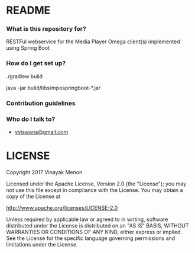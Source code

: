 # README #

### What is this repository for? ###

RESTFul webservice for the Media Player Omega client(s) implemented using Spring Boot

### How do I get set up? ###

./gradlew build

java -jar build/libs/mpospringboot-*.jar

### Contribution guidelines ###


### Who do I talk to? ###

* vviswana@gmail.com

# LICENSE #
Copyright 2017 Vinayak Menon

Licensed under the Apache License, Version 2.0 (the "License");
you may not use this file except in compliance with the License.
You may obtain a copy of the License at

   http://www.apache.org/licenses/LICENSE-2.0

Unless required by applicable law or agreed to in writing, software
distributed under the License is distributed on an "AS IS" BASIS,
WITHOUT WARRANTIES OR CONDITIONS OF ANY KIND, either express or implied.
See the License for the specific language governing permissions and
limitations under the License.
